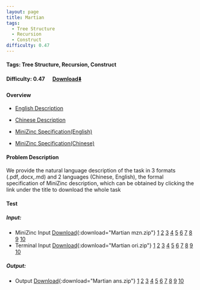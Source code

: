 ```yaml
---
layout: page
title: Martian
tags:
  - Tree Structure
  - Recursion
  - Construct
difficulty: 0.47
---
```


#### Tags: Tree Structure, Recursion, Construct
#### Difficulty: 0.47 &nbsp;&nbsp;&nbsp;&nbsp; [Download⬇️](../../dataset/Martian.zip)
#### Overview
- [English Description](../../dataset/Martian/task_e.pdf)
- [Chinese Description](../../dataset/Martian/task_c.pdf)
- [MiniZinc Specification(English)](../../dataset/Martian/task_e_mzn.txt)

- [MiniZinc Specification(Chinese)](../../dataset/Martian/task_c_mzn.txt)

#### Problem Description
We provide the natural language description of the task in 3 formats (.pdf,.docx,.md) and 2 languages (Chinese, English), the formal specification of MiniZinc description, which can be obtained by clicking the link under the title to download the whole task
#### Test
##### Input:
- MiniZinc Input [Download](../../dataset/Martian/tests/mzn_form.zip){:download="Martian mzn.zip"} [1](../../dataset/Martian/tests/mzn_form/1_dzn.txt) [2](../../dataset/Martian/tests/mzn_form/2_dzn.txt) [3](../../dataset/Martian/tests/mzn_form/3_dzn.txt) [4](../../dataset/Martian/tests/mzn_form/4_dzn.txt) [5](../../dataset/Martian/tests/mzn_form/5_dzn.txt) [6](../../dataset/Martian/tests/mzn_form/6_dzn.txt) [7](../../dataset/Martian/tests/mzn_form/7_dzn.txt) [8](../../dataset/Martian/tests/mzn_form/8_dzn.txt) [9](../../dataset/Martian/tests/mzn_form/9_dzn.txt) [10](../../dataset/Martian/tests/mzn_form/10_dzn.txt) 
- Terminal Input [Download](../../dataset/Martian/tests/origin_form.zip){:download="Martian ori.zip"} [1](../../dataset/Martian/tests/origin_form/1.in) [2](../../dataset/Martian/tests/origin_form/2.in) [3](../../dataset/Martian/tests/origin_form/3.in) [4](../../dataset/Martian/tests/origin_form/4.in) [5](../../dataset/Martian/tests/origin_form/5.in) [6](../../dataset/Martian/tests/origin_form/6.in) [7](../../dataset/Martian/tests/origin_form/7.in) [8](../../dataset/Martian/tests/origin_form/8.in) [9](../../dataset/Martian/tests/origin_form/9.in) [10](../../dataset/Martian/tests/origin_form/10.in) 

##### Output:
- Output [Download](../../dataset/Martian/tests/ans.zip){:download="Martian ans.zip"} [1](../../dataset/Martian/tests/ans/1_out.txt) [2](../../dataset/Martian/tests/ans/2_out.txt) [3](../../dataset/Martian/tests/ans/3_out.txt) [4](../../dataset/Martian/tests/ans/4_out.txt) [5](../../dataset/Martian/tests/ans/5_out.txt) [6](../../dataset/Martian/tests/ans/6_out.txt) [7](../../dataset/Martian/tests/ans/7_out.txt) [8](../../dataset/Martian/tests/ans/8_out.txt) [9](../../dataset/Martian/tests/ans/9_out.txt) [10](../../dataset/Martian/tests/ans/10_out.txt) 

